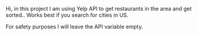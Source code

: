 Hi, in this project I am using Yelp API to get restaurants in the area and get sorted.. Works best if you search for cities in US. 

For safety purposes I will leave the API variable empty.
